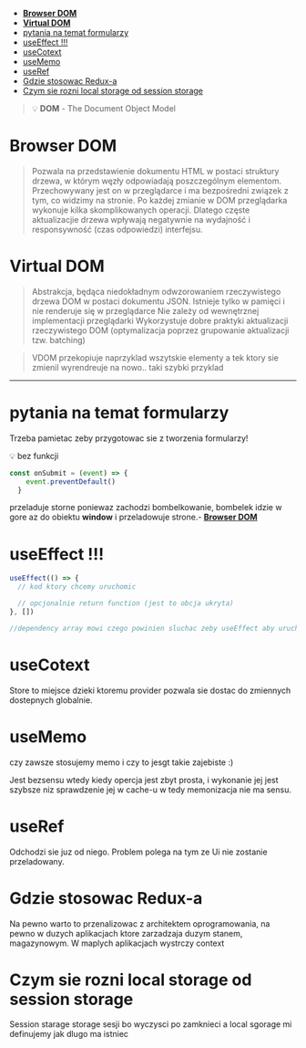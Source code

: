 - [**Browser DOM**](#browser-dom)
- [**Virtual DOM**](#virtual-dom)
- [pytania na temat formularzy](#pytania-na-temat-formularzy)
- [useEffect !!!](#useeffect-)
- [useCotext](#usecotext)
- [useMemo](#usememo)
- [useRef](#useref)
- [Gdzie stosowac Redux-a](#gdzie-stosowac-redux-a)
- [Czym sie rozni local storage od session storage](#czym-sie-rozni-local-storage-od-session-storage)


>  :bulb: **DOM** - The Document Object Model
>

# **Browser DOM**   
>Pozwala na przedstawienie dokumentu HTML w postaci struktury drzewa, w którym węzły odpowiadają poszczególnym elementom. Przechowywany jest on w przeglądarce i ma bezpośredni związek z tym, co widzimy na stronie.
Po każdej zmianie w DOM przeglądarka wykonuje kilka skomplikowanych operacji. Dlatego częste aktualizacjie drzewa wpływają negatywnie na wydajność i responsywność (czas odpowiedzi) interfejsu.


# **Virtual DOM**  

>Abstrakcja, będąca niedokładnym odwzorowaniem rzeczywistego drzewa DOM w postaci dokumentu JSON.
Istnieje tylko w pamięci i nie renderuje się w przeglądarce
Nie zależy od wewnętrznej implementacji przeglądarki
Wykorzystuje dobre praktyki aktualizacji rzeczywistego DOM (optymalizacja poprzez grupowanie aktualizacji tzw. batching)


> VDOM przekopiuje naprzyklad wszytskie elementy a tek ktory sie zmienil wyrendreuje na nowo.. taki szybki przyklad

---

# pytania na temat formularzy

Trzeba pamietac zeby przygotowac sie z tworzenia formularzy!

:bulb: bez funkcji 

```js
const onSubmit = (event) => {
    event.preventDefault()
  }
  ```
  przeladuje storne poniewaz zachodzi bombelkowanie, bombelek idzie w gore az do obiektu **window** i przeladowuje strone.- [**Browser DOM**](#browser-dom)

  # useEffect !!!

```js
useEffect(() => {
  // kod ktory chcemy uruchomic

  // opcjonalnie return function (jest to obcja ukryta)
}, [])

//dependency array mowi czego powinien sluchac zeby useEffect aby uruchomic kod, jezeli sotawimy pusty nie utzymamy efektu ktory chcemy uzyskac
```

# useCotext

Store to miejsce dzieki ktoremu provider pozwala sie dostac
do zmiennych dostepnych globalnie.


# useMemo
czy zawsze stosujemy memo i czy to jesgt takie zajebiste :)

Jest bezsensu wtedy kiedy opercja jest zbyt prosta, i wykonanie jej jest szybsze niz sprawdzenie jej w cache-u w
tedy memonizacja nie ma sensu.

# useRef 

Odchodzi sie juz od niego. Problem polega na tym ze Ui nie zostanie przeladowany.

# Gdzie stosowac Redux-a

Na pewno warto to przenalizowac z architektem oprogramowania, na pewno w duzych aplikacjach ktore zarzadzaja duzym stanem, magazynowym. W maplych aplikacjach wystrczy context

# Czym sie rozni local storage od session storage

Session starage storage sesji bo wyczysci po zamknieci a local sgorage mi definujemy jak dlugo ma istniec